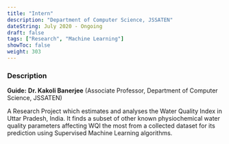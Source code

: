 ```yaml
---
title: "Intern"
description: "Department of Computer Science, JSSATEN"
dateString: July 2020 - Ongoing
draft: false
tags: ["Research", "Machine Learning"]
showToc: false
weight: 303
--- 
```


### Description
**Guide:** **Dr. Kakoli Banerjee** (Associate Professor, Department of Computer Science, JSSATEN)

A Research Project which estimates and analyses the Water Quality Index in Uttar Pradesh, India. It finds a subset of other known physiochemical water quality parameters affecting WQI the most from a collected dataset for its prediction using Supervised Machine Learning algorithms.